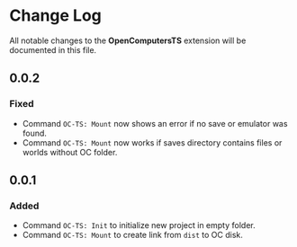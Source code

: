 # Change Log

All notable changes to the **OpenComputersTS** extension will be documented in this file.

## 0.0.2

### Fixed

- Command `OC-TS: Mount` now shows an error if no save or emulator was found.
- Command `OC-TS: Mount` now works if saves directory contains files or worlds without OC folder.

## 0.0.1

### Added

- Command `OC-TS: Init` to initialize new project in empty folder.
- Command `OC-TS: Mount` to create link from `dist` to OC disk.
